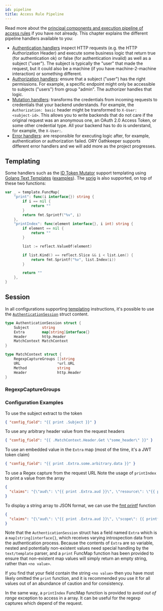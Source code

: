 ```yaml
---
id: pipeline
title: Access Rule Pipeline
---
```


Read more about the
[principal components and execution pipeline of access rules](api-access-rules.md)
if you have not already. This chapter explains the different pipeline handlers
available to you:

- [Authentication handlers](pipeline/authn.md) inspect HTTP requests (e.g. the
  HTTP Authorization Header) and execute some business logic that return true
  (for authentication ok) or false (for authentication invalid) as well as a
  subject ("user"). The subject is typically the "user" that made the request,
  but it could also be a machine (if you have machine-2-machine interaction) or
  something different.
- [Authorization handlers](pipeline/authz.md): ensure that a subject ("user")
  has the right permissions. For example, a specific endpoint might only be
  accessible to subjects ("users") from group "admin". The authorizer handles
  that logic.
- [Mutation handlers](pipeline/mutator.md): transforms the credentials from
  incoming requests to credentials that your backend understands. For example,
  the `Authorization: basic` header might be transformed to
  `X-User: <subject-id>`. This allows you to write backends that do not care if
  the original request was an anonymous one, an OAuth 2.0 Access Token, or some
  other credential type. All your backend has to do is understand, for example,
  the `X-User:`.
- [Error handlers](pipeline/error.md): are responsible for executing logic
  after, for example, authentication or authorization failed. ORY Oathkeeper
  supports different error handlers and we will add more as the project
  progresses.

## Templating

Some handlers such as the [ID Token Mutator](pipeline/mutator.md#id_token)
support templating using
[Golang Text Templates](https://golang.org/pkg/text/template/)
([examples](https://blog.gopheracademy.com/advent-2017/using-go-templates/)).
The [sprig](http://masterminds.github.io/sprig/) is also supported, on top of
these two functions:

```go
var _ = template.FuncMap{
    "print": func(i interface{}) string {
        if i == nil {
            return ""
        }
        return fmt.Sprintf("%v", i)
    },
    "printIndex": func(element interface{}, i int) string {
        if element == nil {
            return ""
        }

        list := reflect.ValueOf(element)

        if list.Kind() == reflect.Slice && i < list.Len() {
            return fmt.Sprintf("%v", list.Index(i))
        }

        return ""
    },
}
```

## Session

In all configurations supporting [templating](#templating) instructions, it's
possible to use the
[`AuthenticationSession`](https://github.com/ory/oathkeeper/blob/master/pipeline/authn/authenticator.go#L39)
struct content.

```go
type AuthenticationSession struct {
	Subject      string
	Extra        map[string]interface{}
	Header       http.Header
	MatchContext MatchContext
}

type MatchContext struct {
	RegexpCaptureGroups []string
	URL                 *url.URL
	Method              string
	Header              http.Header
}
```

### RegexpCaptureGroups

### Configuration Examples

To use the subject extract to the token

```json
{ "config_field": "{{ print .Subject }}" }
```

To use any arbitrary header value from the request headers

```json
{ "config_field": "{{ .MatchContext.Header.Get \"some_header\" }}" }
```

To use an embedded value in the `Extra` map (most of the time, it's a JWT token
claim)

```json
{ "config_field": "{{ print .Extra.some.arbitrary.data }}" }
```

To use a Regex capture from the request URL Note the usage of `printIndex` to
print a value from the array

```json
{
  "claims": "{\"aud\": \"{{ print .Extra.aud }}\", \"resource\": \"{{ printIndex .MatchContext.RegexpCaptureGroups 0 }}\""
}
```

To display a string array to JSON format, we can use the
[fmt printf](https://golang.org/pkg/fmt/) function

```json
{
  "claims": "{\"aud\": \"{{ print .Extra.aud }}\", \"scope\": {{ printf \"%+q\" .Extra.scp }}}"
}
```

Note that the `AuthenticationSession` struct has a field named `Extra` which is
a `map[string]interface{}`, which receives varying introspection data from the
authentication process. Because the contents of `Extra` are so variable, nested
and potentially non-existent values need special handling by the `text/template`
parser, and a `print` FuncMap function has been provided to ensure that
non-existent map values will simply return an empty string, rather than
`<no value>`.

If you find that your field contain the string `<no value>` then you have most
likely omitted the `print` function, and it is recommended you use it for all
values out of an abundance of caution and for consistency.

In the same way, a `printIndex` FuncMap function is provided to avoid _out of
range_ exception to access in a array. It can be useful for the regexp captures
which depend of the request.
